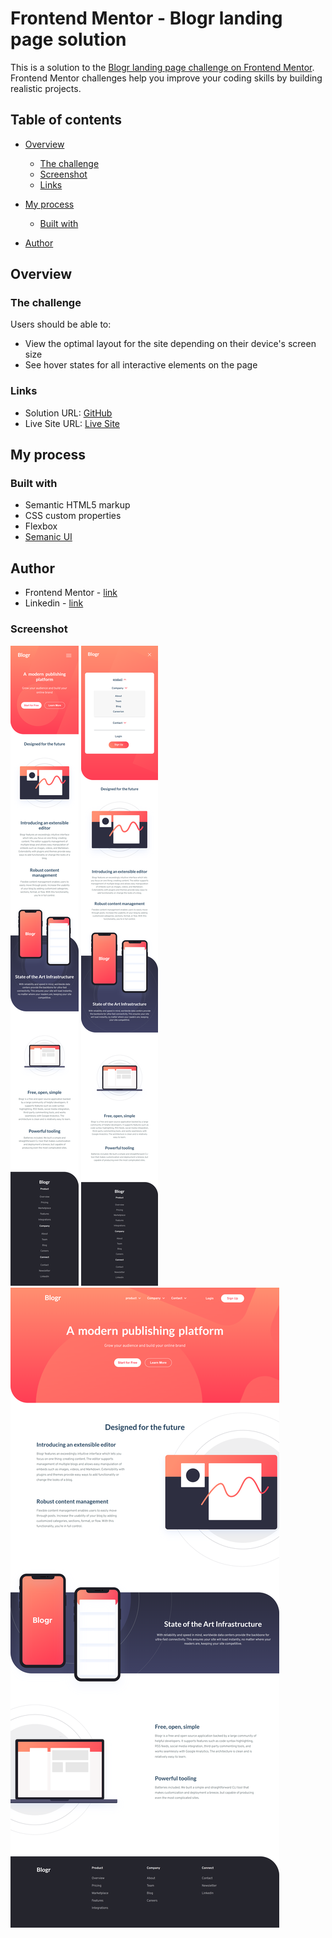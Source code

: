 # Frontend Mentor - Blogr landing page solution

This is a solution to the [Blogr landing page challenge on Frontend Mentor](https://www.frontendmentor.io/challenges/blogr-landing-page-EX2RLAApP). Frontend Mentor challenges help you improve your coding skills by building realistic projects. 

## Table of contents

- [Overview](#overview)
  - [The challenge](#the-challenge)
  - [Screenshot](#screenshot)
  - [Links](#links)
- [My process](#my-process)
  - [Built with](#built-with)

- [Author](#author)


## Overview

### The challenge

Users should be able to:

- View the optimal layout for the site depending on their device's screen size
- See hover states for all interactive elements on the page

### Links

- Solution URL: [GitHub](https://github.com/AyaElshaer/blogr-landing-page)
- Live Site URL: [Live Site](https://blogr-landing-page-black.vercel.app/)

## My process

### Built with

- Semantic HTML5 markup
- CSS custom properties
- Flexbox
- [Semanic UI](https://semantic-ui.com/?ref=hackernoon.com)


## Author

- Frontend Mentor - [link](https://www.frontendmentor.io/profile/AyaElshaer)
- Linkedin - [link](https://www.linkedin.com/in/aya-ramadan-77466b1a6/)

### Screenshot

![mobile](/screenshots/mobile.png)
![mobile Active](/screenshots/mobile-active2.png)
![ desktop](/screenshots/desktop.png)
